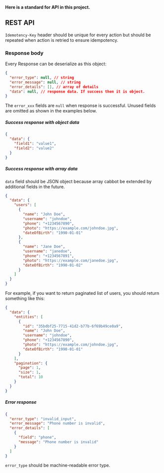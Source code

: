 **Here is a standard for API in this project.**
## REST API
`Idemotency-Key` header should be unique for every action but should be repeated when action is retried to ensure idempotency.
### Response body
Every Response can be deserialize as this object:
```json
{
  "error_type": null, // string
  "error_message": null, // string
  "error_details": [], // array of details
  "data": null, // response data. If success then it is object.
}
```
The `error_xxx` fields are `null` when response is successful.
Unused fields are omitted as shown in the examples below.
##### Success response with object data
```json
{
  "data": {
    "field1": "value1",
    "field2": "value2"
  }
}
```
##### Success response with array data
`data` field should be JSON object because array cabbot be extended by additional fields in the future.
```json
{
  "data": {
    "users": [
      {
        "name": "John Doe",
        "username": "johndoe",
        "phone": "+1234567890",
        "photo": "https://example.com/johndoe.jpg",
        "dateOfBirth": "1990-01-01"
      },
      {
        "name": "Jane Doe",
        "username": "janedoe",
        "phone": "+1234567891",
        "photo": "https://example.com/janedoe.jpg",
        "dateOfBirth": "1990-01-02"
      }
    ]
  }
}
```
For example, if you want to return paginated list of users, you should return something like this:
```json
{
  "data": {
    "entities": [
      {
        "id": "35bdbf25-7715-41d2-b77b-6f69b49ce0a9",
        "name": "John Doe",
        "username": "johndoe",
        "phone": "+1234567890",
        "photo": "https://example.com/johndoe.jpg",
        "dateOfBirth": "1990-01-01"
      }
    ],
    "pagination": {
      "page": 1,
      "size": 1,
      "total": 10
    }
  }
}
```
##### Error response
```json
{
  "error_type": "invalid_input",
  "error_message": "Phone number is invalid",
  "error_details": [
    {
      "field": "phone",
      "message": "Phone number is invalid"
    }
  ]
}
```
`error_type` should be machine-readable error type.